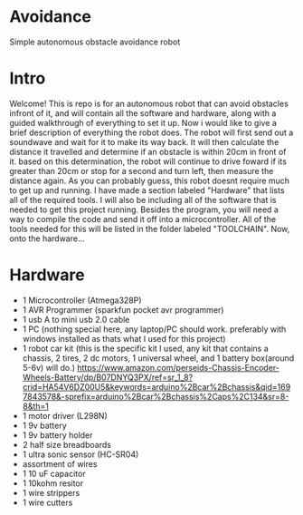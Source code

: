 # Avoidance
Simple autonomous obstacle avoidance robot

# Intro
Welcome! This is repo is for an autonomous robot that can avoid obstacles infront of it, and will contain all the software and hardware, along with a guided walkthrough of everything to set it up. Now i would like to give a brief description of everything the robot does. The robot will first send out a soundwave and wait for it to make its way back. It will then calculate the distance it travelled and determine if an obstacle is within 20cm in front of it. based on this determination, the robot will continue to drive foward if its greater than 20cm or stop for a second and turn left, then measure the distance again. As you can probably guess, this robot doesnt require much to get up and running. I have made a section labeled "Hardware" that lists all of the required tools. I will also be including all of the software that is needed to get this project running. Besides the program, you will need a way to compile the code and send it off into a microcontroller. All of the tools needed for this will be listed in the folder labeled "TOOLCHAIN". Now, onto the hardware...

# Hardware
* 1 Microcontroller (Atmega328P)
* 1 AVR Programmer (sparkfun pocket avr programmer) 
* 1 usb A to mini usb 2.0 cable 
* 1 PC (nothing special here, any laptop/PC should work. preferably with windows installed as thats what I used for this project) 
* 1 robot car kit (this is the specific kit I used, any kit that contains a chassis, 2 tires, 2 dc motors, 1 universal wheel, and 1 battery box(around 5-6v) will do.) https://www.amazon.com/perseids-Chassis-Encoder-Wheels-Battery/dp/B07DNYQ3PX/ref=sr_1_8?crid=HA54V6DZ00U5&keywords=arduino%2Bcar%2Bchassis&qid=1697843578&-sprefix=arduino%2Bcar%2Bchassis%2Caps%2C134&sr=8-8&th=1 
* 1 motor driver (L298N) 
* 1 9v battery 
* 1 9v battery holder
* 2 half size breadboards 
* 1 ultra sonic sensor (HC-SR04) 
* assortment of wires 
* 1 10 uF capacitor 
* 1 10kohm resitor 
* 1 wire strippers 
* 1 wire cutters
